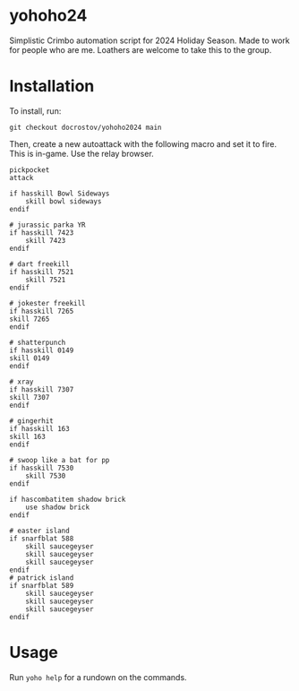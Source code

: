 # yohoho24
Simplistic Crimbo automation script for 2024 Holiday Season. Made to work for people who are me. Loathers are welcome to take this to the group.

# Installation
To install, run:

`git checkout docrostov/yohoho2024 main`

Then, create a new autoattack with the following macro and set it to fire. This is in-game. Use the relay browser.

```
pickpocket
attack

if hasskill Bowl Sideways 
    skill bowl sideways
endif

# jurassic parka YR 
if hasskill 7423
    skill 7423
endif

# dart freekill
if hasskill 7521
    skill 7521
endif

# jokester freekill
if hasskill 7265
skill 7265
endif

# shatterpunch
if hasskill 0149
skill 0149
endif

# xray
if hasskill 7307
skill 7307
endif

# gingerhit
if hasskill 163
skill 163
endif

# swoop like a bat for pp
if hasskill 7530
    skill 7530
endif

if hascombatitem shadow brick
    use shadow brick
endif

# easter island
if snarfblat 588
    skill saucegeyser
    skill saucegeyser
    skill saucegeyser
endif
# patrick island
if snarfblat 589
    skill saucegeyser
    skill saucegeyser
    skill saucegeyser
endif
```

# Usage
Run `yoho help` for a rundown on the commands.
